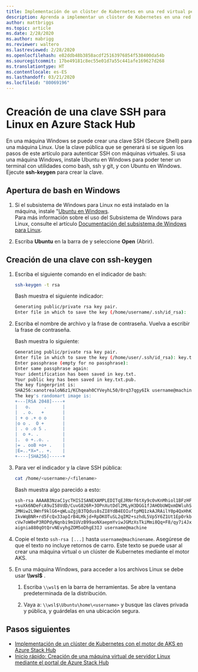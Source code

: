 ```yaml
---
title: Implementación de un clúster de Kubernetes en una red virtual personalizada en Azure Stack Hub
description: Aprenda a implementar un clúster de Kubernetes en una red virtual personalizada en Azure Stack Hub.
author: mattbriggs
ms.topic: article
ms.date: 2/28/2020
ms.author: mabrigg
ms.reviewer: waltero
ms.lastreviewed: 2/28/2020
ms.openlocfilehash: e82ddb48b3858acdf25163976854f538400da54b
ms.sourcegitcommit: 17be49181c8ec55e01d7a55c441afe169627d268
ms.translationtype: HT
ms.contentlocale: es-ES
ms.lasthandoff: 03/21/2020
ms.locfileid: "80069196"
---
```

# <a name="create-an-ssh-key-for-linux-on-azure-stack-hub"></a>Creación de una clave SSH para Linux en Azure Stack Hub

En una máquina Windows se puede crear una clave SSH (Secure Shell) para una máquina Linux. Use la clave pública que se generará si se siguen los pasos de este artículo para autenticar SSH con máquinas virtuales. Si usa una máquina Windows, instale Ubuntu en Windows para poder tener un terminal con utilidades como bash, ssh y git, y con Ubuntu en Windows. Ejecute **ssh-keygen** para crear la clave.

## <a name="open-bash-on-windows"></a>Apertura de bash en Windows

1. Si el subsistema de Windows para Linux no está instalado en la máquina, instale "[Ubuntu en Windows](https://www.microsoft.com/en-us/p/ubuntu/9nblggh4msv6?activetab=pivot:overviewtab).  
    Para más información sobre el uso del Subsistema de Windows para Linux, consulte el artículo [Documentación del subsistema de Windows para Linux](https://docs.microsoft.com/windows/wsl/about).

2. Escriba **Ubuntu** en la barra de y seleccione **Open** (Abrir).

## <a name="create-a-key-with-ssh-keygen"></a>Creación de una clave con ssh-keygen

1. Escriba el siguiente comando en el indicador de bash:

    ```bash  
    ssh-keygen -t rsa
    ```

    Bash muestra el siguiente indicador:

    ```bash
    Generating public/private rsa key pair.
    Enter file in which to save the key (/home/username/.ssh/id_rsa):
    ```

2. Escriba el nombre de archivo y la frase de contraseña. Vuelva a escribir la frase de contraseña.

    Bash muestra lo siguiente:

    ```bash
    Generating public/private rsa key pair.
    Enter file in which to save the key (/home/user/.ssh/id_rsa): key.txt
    Enter passphrase (empty for no passphrase):
    Enter same passphrase again:
    Your identification has been saved in key.txt.
    Your public key has been saved in key.txt.pub.
    The key fingerprint is:
    SHA256:xanotrealoN6z1/KChqeah0CYVeyhL50/0rq37qgy6Ik username@machine
    The key's randomart image is:
    +---[RSA 2048]----+
    |   o.     .      |
    |  . o.   +       |
    | + o .+ o o      |
    |o o .  O +       |
    | . o .o S .      |
    |  o +. .         |
    |.  o +..o. .     |
    |= . ooB +o+ .    |
    |E=..*X=*.. +.    |
    +----[SHA256]-----+
    ```

3. Para ver el indicador y la clave SSH pública:

    ```bash
    cat /home/<username>/<filename>
    ```

    Bash muestra algo parecido a esto:

    ```bash
    ssh-rsa AAAAB3NzaC1ycTHISISANEXAMPLEDITqEJRNrf6tXy9c0vKnMhiol1BFzHFV3
    +suXk6NDeFcA9uI58VdD/CuvG826R+3OPnXutDdl2MLyH3DGG1fJAHObUWQxmDWluhSGb
    JMHiw2L9Wnf9klG6+qWLuZgjB3TQdus8sZI8YdB4EOIuftpMQ1zkAJRAilY0p4QxHhKbU
    IkvWqBNR+rd5FcQx33apIrB4LMkjd+RpDKOTuSL2qIM2+szhdL5Vp5Y6Z1Ut1EpOrkbg1
    cVw7oW0eP3ROPdyNqnbi9m1UVzB99aoNXaepmYviwJGMzXsTkiMmi8Qq+F8/qy7i4Jxl0
    aignia880qOtQrvNEvyhgZOM5oDhgE3IJ username@machine
    ```

4. Copie el texto `ssh-rsa [...]` hasta `username@machinename`. Asegúrese de que el texto no incluye retornos de carro. Este texto se puede usar al crear una máquina virtual o un clúster de Kubernetes mediante el motor AKS.

5. En una máquina Windows, para acceder a los archivos Linux se debe usar **\\\\wsl$** .

    1. Escriba `\\wsl$` en la barra de herramientas. Se abre la ventana predeterminada de la distribución.

    2. Vaya a: `\\wsl$\Ubuntu\home\<username>` y busque las claves privada y pública, y guárdelas en una ubicación segura.

## <a name="next-steps"></a>Pasos siguientes

- [Implementación de un clúster de Kubernetes con el motor de AKS en Azure Stack Hub](azure-stack-kubernetes-aks-engine-deploy-cluster.md)
- [Inicio rápido: Creación de una máquina virtual de servidor Linux mediante el portal de Azure Stack Hub](azure-stack-quick-linux-portal.md)